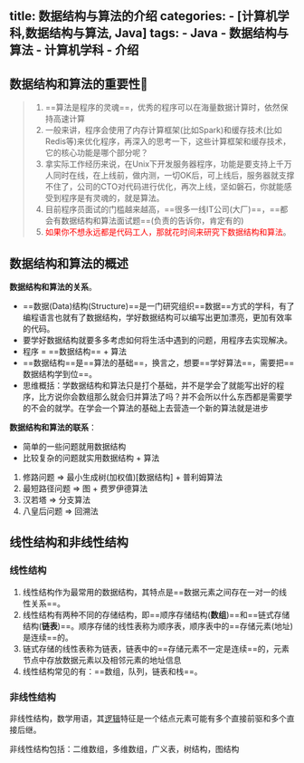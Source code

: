 title: 数据结构与算法的介绍
categories: 
    - [计算机学科,数据结构与算法, Java]
tags:
    - Java
    - 数据结构与算法
    - 计算机学科
    - 介绍
---

## 数据结构和算法的重要性:christmas_tree: 

>  1.  ==算法是程序的灵魂==，优秀的程序可以在海量数据计算时，依然保持高速计算
>  2.  一般来讲，程序会使用了内存计算框架(比如Spark)和缓存技术(比如Redis等)来优化程序，再深入的思考一下，这些计算框架和缓存技术，它的核心功能是哪个部分呢？
>  3.  拿实际工作经历来说，在Unix下开发服务器程序，功能是要支持上千万人同时在线，在上线前，做内测，一切OK后，可上线后，服务器就支撑不住了，公司的CTO对代码进行优化，再次上线，坚如磐石，你就能感受到程序是有灵魂的，就是算法。
>  4.  目前程序员面试的门槛越来越高，==很多一线IT公司(大厂)==，==都会有数据结构和算法面试题==(负责的告诉你，肯定有的)
>  5.  <font style="color:red">如果你不想永远都是代码工人，那就花时间来研究下数据结构和算法</font>。

## 数据结构和算法的概述

**数据结构和算法的关系**。

-  ==数据(Data)结构(Structure)==是一门研究组织==数据==方式的学科，有了编程语言也就有了数据结构，学好数据结构可以编写出更加漂亮，更加有效率的代码。
-  要学好数据结构就要多多考虑如何将生活中遇到的问题，用程序去实现解决。
-  程序 = ==数据结构== + 算法
-  ==数据结构==是==算法的基础==，换言之，想要==学好算法==，需要把==数据结构学到位==。
-  思维概括：学数据结构和算法只是打个基础，并不是学会了就能写出好的程序，比方说你会数组那么就会归并算法了吗？并不会所以什么东西都是需要学的不会的就学。在学会一个算法的基础上去营造一个新的算法就是进步

**数据结构和算法的联系**：

-  简单的一些问题就用数据结构
-  比较复杂的问题就实用数据结构 + 算法

1.  修路问题 => 最小生成树(加权值)[数据结构] + 普利姆算法
2.  最短路径问题 => 图 + 费罗伊德算法
3.  汉若塔 => 分支算法
4.  八皇后问题 => 回溯法

## 线性结构和非线性结构

### 线性结构

1.  线性结构作为最常用的数据结构，其特点是==数据元素之间存在一对一的线性关系==。
2.  线性结构有两种不同的存储结构，即==顺序存储结构(**数组**)==和==链式存储结构(**链表**)==。顺序存储的线性表称为顺序表，顺序表中的==存储元素(地址)是连续==的。
3.  链式存储的线性表称为链表，链表中的==存储元素不一定是连续==的，元素节点中存放数据元素以及相邻元素的地址信息
4.  线性结构常见的有：==数组，队列，链表和栈==。

### 非线性结构

非线性结构，数学用语，其[逻辑](https://baike.baidu.com/item/逻辑/543)特征是一个结点元素可能有多个直接前驱和多个直接后继。

非线性结构包括：二维数组，多维数组，广义表，树结构，图结构